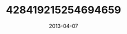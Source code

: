 ---
title: "428419215254694659"
image: "2013-04-07 09.39.31 428419215254694659_46248401"
date: "2013-04-07"
type: "photo"
---
